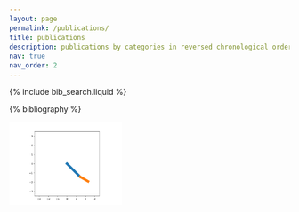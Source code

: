 ```yaml
---
layout: page
permalink: /publications/
title: publications
description: publications by categories in reversed chronological order. generated by jekyll-scholar.
nav: true
nav_order: 2
---
```


<!-- _pages/publications.md -->

<!-- Bibsearch Feature -->

{% include bib_search.liquid %}

<div class="publications">

{% bibliography %}

</div>

<div style="text-align: center;">
    <div style="width: 40%; height: auto">
      <img src="../assets/img/my_animation3.gif" alt="A cool animation" width="500">
    </div>
</div>
